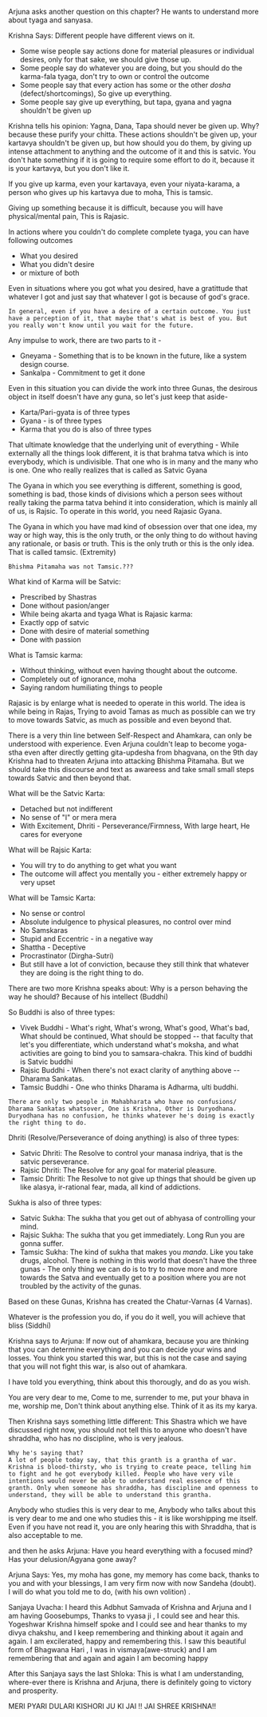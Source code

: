 Arjuna asks another question on this chapter? 
He wants to understand more about tyaga and sanyasa. 

Krishna Says: 
Different people have different views on it. 
- Some wise people say actions done for material pleasures or individual desires, only for that sake, we should give those up. 
- Some people say do whatever you are doing, but you should do the karma-fala tyaga, don't try to own or control the outcome
- Some people say that every action has some or the other *dosha* (defect/shortcomings), So give up everything. 
- Some people say give up everything, but tapa, gyana and yagna shouldn't be given up 

Krishna tells his opinion: 
Yagna, Dana, Tapa should never be given up. Why? because these purify your chitta. 
These actions shouldn't be given up, your kartavya shouldn't be given up, but how should you do them, by giving up intense attachment to anything and the outcome of it and this is satvic. You don't hate something if it is going to require some effort to do it, because it is your kartavya, but you don't like it. 

If you give up karma, even your kartavaya, even your niyata-karama, a person who gives up his kartavya due to moha, This is tamsic. 

Giving up something because it is difficult, because you will have physical/mental pain, This is Rajasic. 

In actions where you couldn't do complete complete tyaga, you can have following outcomes 
 - What you desired 
 - What you didn't desire 
 - or mixture of both 

Even in situations where you got what you desired, have a gratittude that whatever I got and just say that whatever I got is because of god's grace.

```
In general, even if you have a desire of a certain outcome. You just have a perception of it, that maybe that's what is best of you. But you really won't know until you wait for the future. 
```

Any impulse to work, there are two parts to it - 

- Gneyama - Something that is to be known in the future, like a system design course. 
- Sankalpa - Commitment to get it done 

Even in this situation you can divide the work into three Gunas, 
the desirous object in itself doesn't have any guna, so let's just keep that aside- 
- Karta/Pari-gyata is of three types 
- Gyana - is of three types 
- Karma that you do is also of three types 

That ultimate knowledge that the underlying unit of everything - While externally all the things look different, it is that brahma tatva which is into everybody, which is undivisible. That one who is in many and the many who is one. 
One who really realizes that is called as Satvic Gyana 

The Gyana in which you see everything is different, something is good, something is bad, those kinds of divisions which a person sees without really taking the parma tatva behind it into consideration, which is mainly all of us, is Rajsic. To operate in this world, you need Rajasic Gyana. 

The Gyana in which you have mad kind of obsession over that one idea, my way or high way, this is the only truth, or the only thing to do without having any rationale, or basis or truth. This is the only truth or this is the only idea. That is called tamsic. (Extremity)

`Bhishma Pitamaha was not Tamsic.???  `

What kind of Karma will be Satvic: 
 - Prescribed by Shastras 
 - Done without pasion/anger
 - While being akarta and tyaga 
What is Rajasic karma: 
- Exactly opp of satvic 
- Done with desire of material something 
- Done with passion

What is Tamsic karma: 
- Without thinking, without even having thought about the outcome. 
- Completely out of ignorance, moha
- Saying random humiliating things to people

Rajasic is by enlarge what is needed to operate in this world. The idea is while being in Rajas, Trying to avoid Tamas as much as possible can we try to move towards Satvic, as much as possible and even beyond that. 

There is a very thin line between Self-Respect and Ahamkara, can only be understood with experience. Even Arjuna couldn't leap to become yoga-stha even after directly getting gita-updesha from bhagvana, on the 9th day Krishna had to threaten Arjuna into attacking Bhishma Pitamaha. 
But we should take this discourse and text as awareess and take small small steps towards Satvic and then beyond that. 

What will be the Satvic Karta: 
- Detached but not indifferent
- No sense of "I" or mera mera
- With Excitement, Dhriti - Perseverance/Firmness, With large heart, He cares for everyone

What will be Rajsic Karta: 
- You will try to do anything to get what you want 
- The outcome will affect you mentally you - either extremely happy or very upset

What will be Tamsic Karta: 
- No sense or control 
- Absolute indulgence to physical pleasures, no control over mind 
- No Samskaras 
- Stupid and Eccentric - in a negative way
- Shattha - Deceptive
- Procrastinator (Dirgha-Sutri)
- But still have a lot of conviction, because they still think that whatever they are doing is the right thing to do. 

There are two more Krishna speaks about: 
Why is a person behaving the way he should? 
Because of his intellect (Buddhi)

So Buddhi is also of three types: 

- Vivek Buddhi - What's right, What's wrong, What's good, What's bad, What should be continued, What should be stopped -- that faculty that let's you differentiate, which understand what's moksha, and what activities are going to bind you to samsara-chakra. This kind of buddhi is Satvic buddhi 
- Rajsic Buddhi - When there's not exact clarity of anything above --  Dharama Sankatas. 
- Tamsic Buddhi - One who thinks Dharama is Adharma, ulti buddhi. 
```
There are only two people in Mahabharata who have no confusions/ Dharama Sankatas whatsover, One is Krishna, Other is Duryodhana. 
Duryodhana has no confusion, he thinks whatever he's doing is exactly the right thing to do. 
```
Dhriti  (Resolve/Perseverance of doing anything) is also of three types: 
- Satvic Dhriti: The Resolve to control your manasa indriya, that is the satvic perseverance. 
- Rajsic Dhriti: The Resolve for any goal for material pleasure.
- Tamsic Dhriti: The Resolve to not give up things that should be given up like alasya, ir-rational fear, mada, all kind of addictions. 

Sukha is also of three types: 
- Satvic Sukha: The sukha that you get out of abhyasa of controlling your mind. 
- Rajsic Sukha: The sukha that you get immediately. Long Run you are gonna suffer. 
- Tamsic Sukha: The kind of sukha that makes you *manda*. Like you take drugs, alcohol. 
There is nothing in this world that doesn't have the three gunas - The only thing we can do is to try to move more and more towards the Satva and eventually get to a position where you are not troubled by the activity of the gunas. 

Based on these Gunas, Krishna has created the Chatur-Varnas (4 Varnas). 

Whatever is the profession you do, if you do it well, you will achieve that bliss (Siddhi) 

Krishna says to Arjuna: 
If now out of ahamkara, because you are thinking that you can determine everything and you can decide your wins and losses. You think you started this war, but this is not the case and saying that you will not fight this war, is also out of ahamkara. 

I have told you everything, think about this thorougly, and do as you wish. 

You are very dear to me, Come to me, surrender to me, put your bhava in me, worship me, Don't think about anything else. Think of it as its my karya. 

Then Krishna says something little different: 
This Shastra which we have discussed right now, you should not tell this to anyone who doesn't have shraddha, who has no discipline, who is very jealous. 
```
Why he's saying that? 
A lot of people today say, that this granth is a grantha of war. Krishna is blood-thirsty, who is trying to create peace, telling him to fight and he got everybody killed. People who have very vile intentions would never be able to understand real essence of this granth. Only when someone has shraddha, has discipline and openness to understand, they will be able to understand this grantha. 
```

Anybody who studies this is very dear to me, Anybody who talks about this is very dear to me and one who studies this - it is like worshipping me itself. Even if you have not read it, you are only hearing this with Shraddha, that is also acceptable to me. 

and then he asks Arjuna: 
Have you heard everything with a focused mind? Has your delusion/Agyana gone away? 

Arjuna Says: 
Yes, my moha has gone, my memory has come back, thanks to you and with your blessings, I am very firm now with now Sandeha (doubt). I will do what you told me to do, (with his own volition) . 

Sanjaya Uvacha: 
I heard this Adbhut Samvada of Krishna and Arjuna and I am having Goosebumps, Thanks to vyasa ji , I could see and hear this. Yogeshwar Krishna himself spoke and I could see and hear thanks to my divya chakshu, and I keep remembering and thinking about it again and again. I am excilerated, happy and remembering this. I saw this beautiful form of Bhagwana Hari , I was in vismaya(awe-struck) and I am remembering that and again and again I am becoming happy

After this Sanjaya says the last Shloka: 
This is what I am understanding, where-ever there is Krishna and Arjuna, there is definitely going to victory and prosperity. 

MERI PYARI DULARI KISHORI JU KI JAI !!
JAI SHREE KRISHNA!! 









